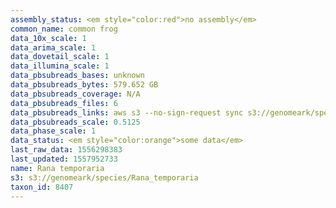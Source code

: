 ```yaml
---
assembly_status: <em style="color:red">no assembly</em>
common_name: common frog
data_10x_scale: 1
data_arima_scale: 1
data_dovetail_scale: 1
data_illumina_scale: 1
data_pbsubreads_bases: unknown
data_pbsubreads_bytes: 579.652 GB
data_pbsubreads_coverage: N/A
data_pbsubreads_files: 6
data_pbsubreads_links: aws s3 --no-sign-request sync s3://genomeark/species/Rana_temporaria/aRanTem1/genomic_data/pacbio/ . --exclude "*scraps.bam*"<br>
data_pbsubreads_scale: 0.5125
data_phase_scale: 1
data_status: <em style="color:orange">some data</em>
last_raw_data: 1556298383
last_updated: 1557952733
name: Rana temporaria
s3: s3://genomeark/species/Rana_temporaria
taxon_id: 8407
---
```

